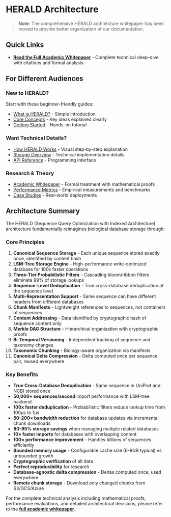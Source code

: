 # HERALD Architecture

> **Note**: The comprehensive HERALD architecture whitepaper has been moved to provide better organization of our documentation.

## Quick Links

- **[Read the Full Academic Whitepaper](../whitepapers/herald-architecture.md)** - Complete technical deep-dive with citations and formal analysis

## For Different Audiences

### New to HERALD?
Start with these beginner-friendly guides:
- [What is HERALD?](./introduction.md) - Simple introduction
- [Core Concepts](./concepts.md) - Key ideas explained clearly
- [Getting Started](./getting-started.md) - Hands-on tutorial

### Want Technical Details?
- [How HERALD Works](./how-it-works.md) - Visual step-by-step explanation
- [Storage Overview](./overview.md) - Technical implementation details
- [API Reference](./api-reference.md) - Programming interface

### Research & Theory
- [Academic Whitepaper](../whitepapers/herald-architecture.md) - Formal treatment with mathematical proofs
- [Performance Metrics](./performance.md) - Empirical measurements and benchmarks
- [Case Studies](./case-studies.md) - Real-world deployments

## Architecture Summary

The HERALD (Sequence Query Optimization with Indexed Architecture) architecture fundamentally reimagines biological database storage through:

### Core Principles
1. **Canonical Sequence Storage** - Each unique sequence stored exactly once, identified by content hash
2. **LSM-Tree Storage Engine** - High-performance write-optimized database for 100x faster operations
3. **Three-Tier Probabilistic Filters** - Cascading bloom/ribbon filters eliminate 99% of storage lookups
4. **Sequence-Level Deduplication** - True cross-database deduplication at the sequence level
5. **Multi-Representation Support** - Same sequence can have different headers from different databases
6. **Chunk Manifests** - Lightweight references to sequences, not containers of sequences
7. **Content Addressing** - Data identified by cryptographic hash of sequence content only
8. **Merkle DAG Structure** - Hierarchical organization with cryptographic proofs
9. **Bi-Temporal Versioning** - Independent tracking of sequence and taxonomy changes
10. **Taxonomic Chunking** - Biology-aware organization via manifests
11. **Canonical Delta Compression** - Delta computed once per sequence pair, reused everywhere

### Key Benefits
- **True Cross-Database Deduplication** - Same sequence in UniProt and NCBI stored once
- **50,000+ sequences/second** import performance with LSM-tree backend
- **100x faster deduplication** - Probabilistic filters reduce lookup time from 100μs to 1μs
- **50-200× bandwidth reduction** for database updates via incremental chunk downloads
- **80-95% storage savings** when managing multiple related databases
- **10× faster imports** for databases with overlapping content
- **100× performance improvement** - Handles billions of sequences efficiently
- **Bounded memory usage** - Configurable cache size (6-8GB typical) vs unbounded growth
- **Cryptographic verification** of all data
- **Perfect reproducibility** for research
- **Database-agnostic delta compression** - Deltas computed once, used everywhere
- **Remote chunk storage** - Download only changed chunks from S3/GCS/Azure

For the complete technical analysis including mathematical proofs, performance evaluations, and detailed architectural decisions, please refer to the **[full academic whitepaper](../whitepapers/herald-architecture.md)**.